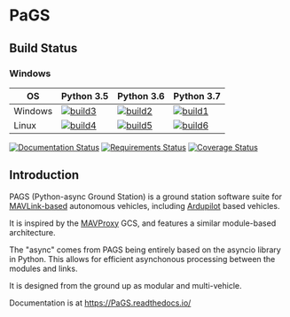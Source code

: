 # PaGS

## Build Status

### Windows

OS | Python 3.5 | Python 3.6 | Python 3.7 |
|-------------------|-------------------|-------------------|-------------------|
Windows | [![build3][]][build-link] | [![build2][]][build-link] | [![build1][]][build-link] |
Linux | [![build4][]][build-link] | [![build5][]][build-link] | [![build6][]][build-link] |

[build1]: https://appveyor-matrix-badges.herokuapp.com/repos/stephendade/PaGS/branch/master/1
[build2]: https://appveyor-matrix-badges.herokuapp.com/repos/stephendade/PaGS/branch/master/2
[build3]: https://appveyor-matrix-badges.herokuapp.com/repos/stephendade/PaGS/branch/master/3
[build4]: https://appveyor-matrix-badges.herokuapp.com/repos/stephendade/PaGS/branch/master/4
[build5]: https://appveyor-matrix-badges.herokuapp.com/repos/stephendade/PaGS/branch/master/5
[build6]: https://appveyor-matrix-badges.herokuapp.com/repos/stephendade/PaGS/branch/master/6
[build-link]: https://ci.appveyor.com/project/stephendade/PaGS

[![Documentation Status](https://readthedocs.org/projects/pags/badge/?version=latest)](https://pags.readthedocs.io/en/latest/?badge=latest)
[![Requirements Status](https://requires.io/github/stephendade/PaGS/requirements.svg?branch=master)](https://requires.io/github/stephendade/PaGS/requirements/?branch=master)
[![Coverage Status](https://coveralls.io/repos/github/stephendade/PaGS/badge.svg?branch=master)](https://coveralls.io/github/stephendade/PaGS?branch=master)

## Introduction

PAGS (Python-async Ground Station) is a ground station software suite for [MAVLink-based](https://mavlink.io/en/) autonomous vehicles, including [Ardupilot](http://ardupilot.org/) based vehicles.

It is inspired by the [MAVProxy](http://ardupilot.github.io/MAVProxy/html/index.html) GCS, and features a similar module-based architecture.

The "async" comes from PAGS being entirely based on the asyncio library in Python. This allows for efficient asynchonous processing between the modules and links.

It is designed from the ground up as modular and multi-vehicle.

Documentation is at https://PaGS.readthedocs.io/

